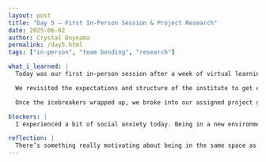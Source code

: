 ```yaml
---
layout: post
title: "Day 5 – First In-Person Session & Project Research"
date: 2025-06-02
author: Crystal Onyeama
permalink: /day5.html
tags: ["in-person", "team bonding", "research"]

what_i_learned: |
  Today was our first in-person session after a week of virtual learning, and it really brought the program to life. We started the day with introductions from everyone—including the program coordinators, directors, faculty mentors, graduate student mentors, and all of us, the participants. It helped to put faces to the names we’ve seen online and created a sense of community.

  We revisited the expectations and structure of the institute to get everyone aligned, and then jumped into our first icebreaker: the noodle and marshmallow game. It was a fun challenge that required teamwork and quick thinking. After that, we took a group photo to mark the moment.

  Once the icebreakers wrapped up, we broke into our assigned project groups. My group began diving into the research side of our project by reading academic papers related to our topic. It felt good to finally start laying the groundwork for our work ahead.

blockers: |
  I experienced a bit of social anxiety today. Being in a new environment around so many new faces made me feel nervous at first, but I’m hoping it gets easier as we settle into a routine and get to know each other better.

reflection: |
  There’s something really motivating about being in the same space as everyone, sharing ideas and energy. I’m starting to see the big picture come together. The noodle and marshmallow game was a great way to break the ice, and jumping into research made the day feel productive. I’m excited to continue building out our project and learning from my teammates in the days ahead.
---
```

